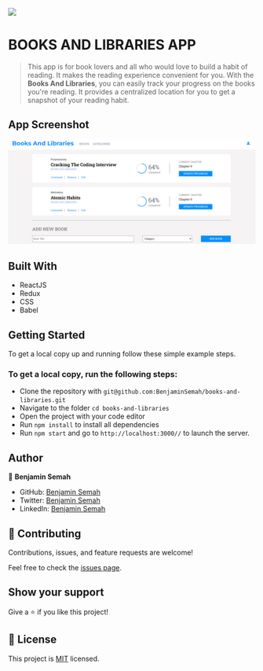 ![](https://img.shields.io/badge/Microverse-blueviolet)

# BOOKS AND LIBRARIES APP

> This app is for book lovers and all who would love to build a habit of reading. It makes the 
> reading experience convenient for you. With the **Books And Libraries**, you can easily track
> your progress on the books you're reading. It provides a centralized location for you to get a 
> snapshot of your reading habit.

## App Screenshot
![](./src/images/appScreenshot.PNG)

## Built With

- ReactJS
- Redux
- CSS
- Babel

<!-- ## Live Demo (if available) -->

<!-- [Live Demo Link](https://livedemo.com) -->


## Getting Started

To get a local copy up and running follow these simple example steps.

### To get a local copy, run the following steps:

- Clone the repository with `git@github.com:BenjaminSemah/books-and-libraries.git`
- Navigate to the folder `cd books-and-libraries`
- Open the project with your code editor
- Run `npm install` to install all dependencies
- Run `npm start` and go to `http://localhost:3000//` to launch the server.

## Author

👤 **Benjamin Semah**

- GitHub: [Benjamin Semah](https://github.com/BenjaminSemah)
- Twitter: [Benjamin Semah](https://twitter.com/BenjaminSemah)
- LinkedIn: [Benjamin Semah](https://www.linkedin.com/in/benjaminsemah)

## 🤝 Contributing

Contributions, issues, and feature requests are welcome!

Feel free to check the [issues page](https://github.com/BenjaminSemah/books-and-libraries/issues).

## Show your support

Give a ⭐️ if you like this project!

## 📝 License

This project is [MIT](https://github.com/BenjaminSemah/books-and-libraries/blob/dev/MIT.md) licensed.
